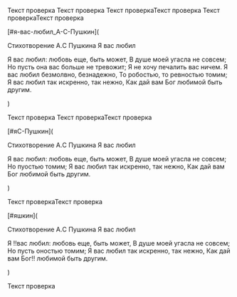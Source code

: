 Текст проверка Текст проверка
Текст проверкаТекст проверка Текст проверкаТекст проверка

[#я-вас-любил_А-С-Пушкин](

Стихотворение А.C Пушкина Я вас любил

Я вас любил: любовь еще, быть может,
В душе моей угасла не совсем;
Но пусть она вас больше не тревожит;
Я не хочу печалить вас ничем.
Я вас любил безмолвно, безнадежно,
То робостью, то ревностью томим;
Я вас любил так искренно, так нежно,
Как дай вам Бог любимой быть другим.

)

Текст проверка Текст проверкаТекст проверка

[#яС-Пушкин](

Стихотворение А.C Пушкина Я вас любил

Я вас любил: любовь еще, быть может,
В душе моей угасла не совсем;
Но пуостью томим;
Я вас любил так искренно, так нежно,
Как дай вам Бог любимой быть другим.

)

Текст проверкаТекст проверка

[#яшкин](

Стихотворение А.C Пушкина Я вас любил

Я !!вас любил: любовь еще, быть может,
В душе моей угасла не совсем;
Но пусть оностью томим;
Я вас любил так искренно, так нежно,
Как дай вам Бог!! любимой быть другим.

)

Текст проверка